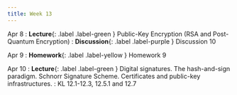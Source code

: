 ```yaml
---
title: Week 13
---
```


Apr 8
: **Lecture**{: .label .label-green } Public-Key Encryption (RSA and Post-Quantum Encryption)
: **Discussion**{: .label .label-purple } Discussion 10

Apr 9
: **Homework**{: .label .label-yellow } Homework 9

Apr 10
: **Lecture**{: .label .label-green } Digital signatures. The hash-and-sign paradigm. Schnorr Signature Scheme. Certificates and public-key infrastructures.
    : KL 12.1-12.3, 12.5.1 and 12.7
